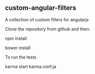 ## custom-angular-filters 

A collection of custom filters for angularjs

Clone the repository from github and then:

npm install

bower install 

To run the tests

karma start karma.conf.ja